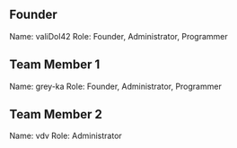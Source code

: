 ## Founder

Name: valiDol42
Role: Founder, Administrator, Programmer

## Team Member 1

Name: grey-ka
Role: Founder, Administrator, Programmer

## Team Member 2

Name: vdv
Role: Administrator
